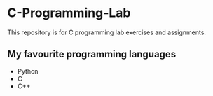   # C-Programming-Lab
This repository is for C programming lab exercises and assignments.
## My favourite programming languages
* Python
* C
* C++
